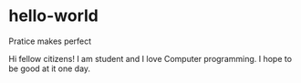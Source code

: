 # hello-world
Pratice makes perfect

Hi fellow citizens!
I am student and I love Computer programming. I hope to be good at it one day.
